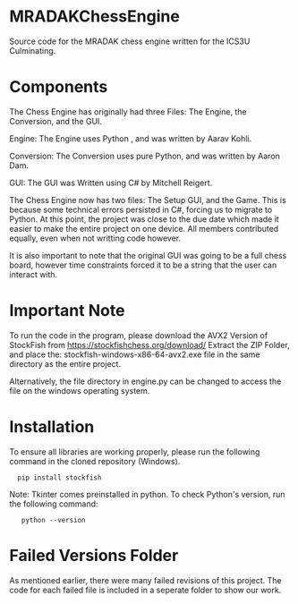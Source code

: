 # MRADAKChessEngine
Source code for the MRADAK chess engine written for the ICS3U Culminating.

# Components

The Chess Engine has originally had three Files: The Engine, the Conversion, and the GUI.

Engine: The Engine uses Python , and was written by Aarav Kohli.

Conversion: The Conversion uses pure Python, and was written by Aaron Dam.

GUI: The GUI was Written using C# by Mitchell Reigert. 

The Chess Engine now has two files: The Setup GUI, and the Game. This is because some technical
errors persisted in C#, forcing us to migrate to Python. At this point, the project was close to
the due date which made it easier to make the entire project on one device. All members contributed 
equally, even when not writting code however.

It is also important to note that the original GUI was going to be a full chess board, however time
constraints forced it to be a string that the user can interact with.

# Important Note

To run the code in the program, please download the AVX2 Version of StockFish from https://stockfishchess.org/download/
Extract the ZIP Folder, and place the: stockfish-windows-x86-64-avx2.exe file in the same directory as the entire project.

Alternatively, the file directory in engine.py can be changed to access the file on the windows operating system.

# Installation

To ensure all libraries are working properly, please run the following command in the cloned repository (Windows).

      pip install stockfish

  Note: Tkinter comes preinstalled in python. To check Python's version, run the following command:

       python --version

# Failed Versions Folder

As mentioned earlier, there were many failed revisions of this project. The code for each failed file is included
in a seperate folder to show our work.


